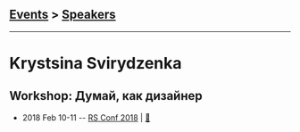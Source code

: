 ## [Events](../README.md) > [Speakers](../speakers.md)
---

# Krystsina Svirydzenka

## Workshop: Думай, как дизайнер
- 2018 Feb 10-11 -- [RS Conf 2018](https://youtu.be/x1vAevI5kIg)  | [:notebook:](https://drive.google.com/file/d/1md-vjkyticXMiuZ5H5WyxBUc21eSY40U/view)  
